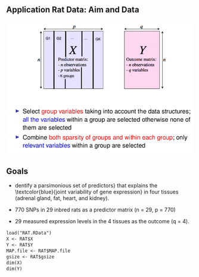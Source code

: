 ## Application Rat Data: Aim and Data 

![](goals.png) 

## Goals 

- dentify a parsimonious set of predictors} that explains the \textcolor{blue}{joint variability of gene expression} in four tissues (adrenal gland, fat, heart, and kidney).

- 770 SNPs in 29 inbred rats as a predictor matrix (n = 29, p = 770)
- 29 measured expression levels in the 4 tissues as the outcome (q = 4).

```{r}
load("RAT.RData")
X <- RAT$X
Y <- RAT$Y
MAP.file <- RAT$MAP.file
gsize <- RAT$gsize
dim(X)
dim(Y)
```
